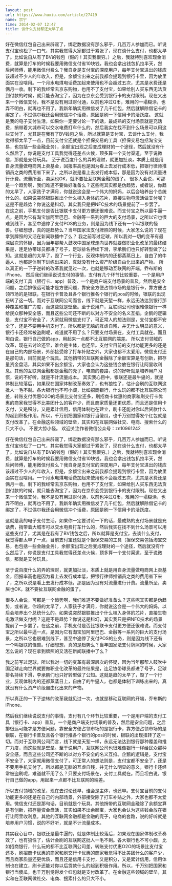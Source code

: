 ```yaml
---
layout: post
url: https://www.huxiu.com/article/27419
name: 宗宁
time: 2014-02-07 12:47
title: 谈什么支付都还太早了点
---
```

好在微信红包自己出来辟谣了，绑定数据没有那么邪乎，几百万人参加而已。听说支付宝也松了一口气，其实我觉得大家都过于紧张了，现在谈什么支付，也都太早了。比如说自从有了BV的钱包（假的！其实我很穷。）之后，我就特别喜欢现金消费，就算是打车的时候我要用微信支付省10块钱，我也会拿出钱包扒拉半天，然后问师傅，能用微信付费么？我自身是支付宝的深度用户，每年支付宝进出的钱应该超过不少人的年收入，但是，余额宝出来之前我都会提现到银行卡里，因为放里面实在没啥用。一个月水电煤电话费加起来使用也不会超过五次，尤其是水费还是俩月一收。剩下的我经常去京东购物，也用不了支付宝，如果给别人买东西无法货到付款的时候，就只能去淘宝了，因为在京东会受到银行卡的支付限制。现在又出来一个微信支付，我不是没有用过财付通，以前也冲过Q币，难用的一塌糊涂，也弄不明白，就再也不用了。我新年确实用微信发了几千红包，然后就解除借记卡的绑定了，不过偶尔我还会用微信冲个话费，原因是刷一下信用卡的活跃度。 这就是我的电子支付生活，如果你一定要讨论一下的话，最成熟的支付场景就是充话费，捎带着大城市可以交水电费打车什么的，然后我实在找不到什么场景可以用这些支付了，尤其是在我有了BV钱包之后，所以就算是支付宝，去谈什么支付，我觉得都太早了一点，目前支付宝还就是个担保交易的工具（担保交易包括淘宝交易，也包括一些金融业务），余额宝出现之后变成理财的一个途径，然后就没有什么然后了，你说是支付工具我觉得还差点火候，顶多算一个支付渠道，至于说微信，那就是支付玩具。 至于说百度什么的弄的理财，就更加扯淡，本质上就是用自身流量做电商网上卖基金，回报率高也是因为看上去发行成本低，把银行律师推销员之类的费用省下来了，之所以说是看上去发行成本低，那是因为没有对流量进行计费。流量所至，卖屎也OK，就不要扯互联网金融的蛋了。 很多人会说，可那是一个趋势啊，我们难道不要做好准备么？这些呢其实都是伪趋势，或者说，你趋的太早了，人家孩子才满月，你就说这会是一个伟大的妈妈，以后会培养出个总统什么的。如果说突然银联推出个什么植入身体的芯片，直接生物电激活做支付呢？这是不是趋势？你说这是科幻，其实我只是把NFC技术的场景提前了一步罢了。在这之前，手机支付是否比银联卡支付更方便还很难说。而支付宝之所以最牛逼一点，是因为它有淘宝加阿里巴巴、金融等一系列的巨大的支付场景，之所以它也很难到线下，甚至中途停了支付POS的业务，则是因为线下还有一个叫银联的怪兽。仔细想想，真的是趋势么？当年国家法支付牌照的时候，大家怎么说的？现在拿到牌照的又活在新闻联播中了么？ 我之前写过足球，所以我对一切的变革有最深层次的怀疑，因为当年那帮人鼓吹中国足球走向世界就要做职业化改革的最终结果是，连足协带球员都进了号子，足球排名持续下滑，李承鹏们也只好转型做了公知。这就是趋的太早了，毁了一个行业，反观体制内的还都蒸蒸日上，自由了的牛逼人，也都是体制下训练出来的，真就没有什么资产阶级自由化出来的产物。 所以真正的一下子逆转的改革我就见过一次，也就是移动互联网的开端，乔布斯的iPhone。 然后我们继续说说支付的事情，支付有几个环节比较重要，一个是用户端的支付工具（银行卡、app）普及，一个是商户端支付场景的普及，然后是安全问题，之后排很远可能才是方便问题，靠安全方便占领市场的是银行卡，靠方便占领市场的是银联，在银行卡普及且各个银行推各个银行的pos的时候，银联的出现扭转了这一切。而对于互联网公司而言，线下就是天堑一样，永远无法达到银行那种覆盖和推广力度，而这些就是壁垒。至于说用户，互联网公司也很难像银行一样给民众那种安全感，而且这些公司还不断的以对方不安全的名义互掐。企鹅的逻辑是，支付宝不安全了，大家就用微信支付了，可正常人的想法则是，支付宝都不安全了，还是不要用手机支付了。所以都是无脑的互虐自残，并无什么明显的意义，银行卡还经常被盗刷呢，难道就不用了么？只要支付场景在，支付工具就在。而且坦白说，银行自己做的app，用起来一点都不比互联网的端差。 所以支付领域的改革，现在去讨论还早，谁会是主体，也还早。支付宝目前的支付功能更多的还是在自己的内部场景，外部接受除了打车补贴之外，大家也都不太爱用。微信支付还是那句话，目前就是个玩具。其他捎带的互联网金融除了余额宝算是有创新，把存量资金盘活，其实如果不出余额宝，大家也会认为这些钱会放在银行让阿里收利息。其他的互联网金融都是金融的壳子，电商的套路，说的好听就是培养用户习惯，说的不好听，就是不计流量成本。 其实我心目中，银联还是最牛逼的，就是体制比较落后，如果现在国家体制改革奏效了，也有狼性了，估计会刷的互联网这批人一毛不剩。各大银行也不可小觑，比如招商银行，什么玩的都不比互联网公司差，转账支付优惠O2O的场景比支付宝还多，刷招商卡优惠的商家和刷交行卡优惠的商家我觉得不比美团什么的客户少，而且商家质量还更优质，而且还是信用卡支付，又是积分，又是累计信用，信用体制也在建立，刷卡还能对你以后贷款什么的起到积极作用。所以，千万别把国家和银行当傻瓜，也千万别觉得发个红包就是支付改革了。在金融这些领域的壁垒，其实和在互联网做社交、电商、搜索什么的只大不小。 不要大惊小怪。 欢迎关注作者微信公众号：zn10961242

好在微信红包自己出来辟谣了，绑定数据没有那么邪乎，几百万人参加而已。听说支付宝也松了一口气，其实我觉得大家都过于紧张了，现在谈什么支付，也都太早了。比如说自从有了BV的钱包（假的！其实我很穷。）之后，我就特别喜欢现金消费，就算是打车的时候我要用微信支付省10块钱，我也会拿出钱包扒拉半天，然后问师傅，能用微信付费么？我自身是支付宝的深度用户，每年支付宝进出的钱应该超过不少人的年收入，但是，余额宝出来之前我都会提现到银行卡里，因为放里面实在没啥用。一个月水电煤电话费加起来使用也不会超过五次，尤其是水费还是俩月一收。剩下的我经常去京东购物，也用不了支付宝，如果给别人买东西无法货到付款的时候，就只能去淘宝了，因为在京东会受到银行卡的支付限制。现在又出来一个微信支付，我不是没有用过财付通，以前也冲过Q币，难用的一塌糊涂，也弄不明白，就再也不用了。我新年确实用微信发了几千红包，然后就解除借记卡的绑定了，不过偶尔我还会用微信冲个话费，原因是刷一下信用卡的活跃度。

这就是我的电子支付生活，如果你一定要讨论一下的话，最成熟的支付场景就是充话费，捎带着大城市可以交水电费打车什么的，然后我实在找不到什么场景可以用这些支付了，尤其是在我有了BV钱包之后，所以就算是支付宝，去谈什么支付，我觉得都太早了一点，目前支付宝还就是个担保交易的工具（担保交易包括淘宝交易，也包括一些金融业务），余额宝出现之后变成理财的一个途径，然后就没有什么然后了，你说是支付工具我觉得还差点火候，顶多算一个支付渠道，至于说微信，那就是支付玩具。

至于说百度什么的弄的理财，就更加扯淡，本质上就是用自身流量做电商网上卖基金，回报率高也是因为看上去发行成本低，把银行律师推销员之类的费用省下来了，之所以说是看上去发行成本低，那是因为没有对流量进行计费。流量所至，卖屎也OK，就不要扯互联网金融的蛋了。

很多人会说，可那是一个趋势啊，我们难道不要做好准备么？这些呢其实都是伪趋势，或者说，你趋的太早了，人家孩子才满月，你就说这会是一个伟大的妈妈，以后会培养出个总统什么的。如果说突然银联推出个什么植入身体的芯片，直接生物电激活做支付呢？这是不是趋势？你说这是科幻，其实我只是把NFC技术的场景提前了一步罢了。在这之前，手机支付是否比银联卡支付更方便还很难说。而支付宝之所以最牛逼一点，是因为它有淘宝加阿里巴巴、金融等一系列的巨大的支付场景，之所以它也很难到线下，甚至中途停了支付POS的业务，则是因为线下还有一个叫银联的怪兽。仔细想想，真的是趋势么？当年国家法支付牌照的时候，大家怎么说的？现在拿到牌照的又活在新闻联播中了么？

我之前写过足球，所以我对一切的变革有最深层次的怀疑，因为当年那帮人鼓吹中国足球走向世界就要做职业化改革的最终结果是，连足协带球员都进了号子，足球排名持续下滑，李承鹏们也只好转型做了公知。这就是趋的太早了，毁了一个行业，反观体制内的还都蒸蒸日上，自由了的牛逼人，也都是体制下训练出来的，真就没有什么资产阶级自由化出来的产物。

所以真正的一下子逆转的改革我就见过一次，也就是移动互联网的开端，乔布斯的iPhone。

然后我们继续说说支付的事情，支付有几个环节比较重要，一个是用户端的支付工具（银行卡、app）普及，一个是商户端支付场景的普及，然后是安全问题，之后排很远可能才是方便问题，靠安全方便占领市场的是银行卡，靠方便占领市场的是银联，在银行卡普及且各个银行推各个银行的pos的时候，银联的出现扭转了这一切。而对于互联网公司而言，线下就是天堑一样，永远无法达到银行那种覆盖和推广力度，而这些就是壁垒。至于说用户，互联网公司也很难像银行一样给民众那种安全感，而且这些公司还不断的以对方不安全的名义互掐。企鹅的逻辑是，支付宝不安全了，大家就用微信支付了，可正常人的想法则是，支付宝都不安全了，还是不要用手机支付了。所以都是无脑的互虐自残，并无什么明显的意义，银行卡还经常被盗刷呢，难道就不用了么？只要支付场景在，支付工具就在。而且坦白说，银行自己做的app，用起来一点都不比互联网的端差。

所以支付领域的改革，现在去讨论还早，谁会是主体，也还早。支付宝目前的支付功能更多的还是在自己的内部场景，外部接受除了打车补贴之外，大家也都不太爱用。微信支付还是那句话，目前就是个玩具。其他捎带的互联网金融除了余额宝算是有创新，把存量资金盘活，其实如果不出余额宝，大家也会认为这些钱会放在银行让阿里收利息。其他的互联网金融都是金融的壳子，电商的套路，说的好听就是培养用户习惯，说的不好听，就是不计流量成本。

其实我心目中，银联还是最牛逼的，就是体制比较落后，如果现在国家体制改革奏效了，也有狼性了，估计会刷的互联网这批人一毛不剩。各大银行也不可小觑，比如招商银行，什么玩的都不比互联网公司差，转账支付优惠O2O的场景比支付宝还多，刷招商卡优惠的商家和刷交行卡优惠的商家我觉得不比美团什么的客户少，而且商家质量还更优质，而且还是信用卡支付，又是积分，又是累计信用，信用体制也在建立，刷卡还能对你以后贷款什么的起到积极作用。所以，千万别把国家和银行当傻瓜，也千万别觉得发个红包就是支付改革了。在金融这些领域的壁垒，其实和在互联网做社交、电商、搜索什么的只大不小。

